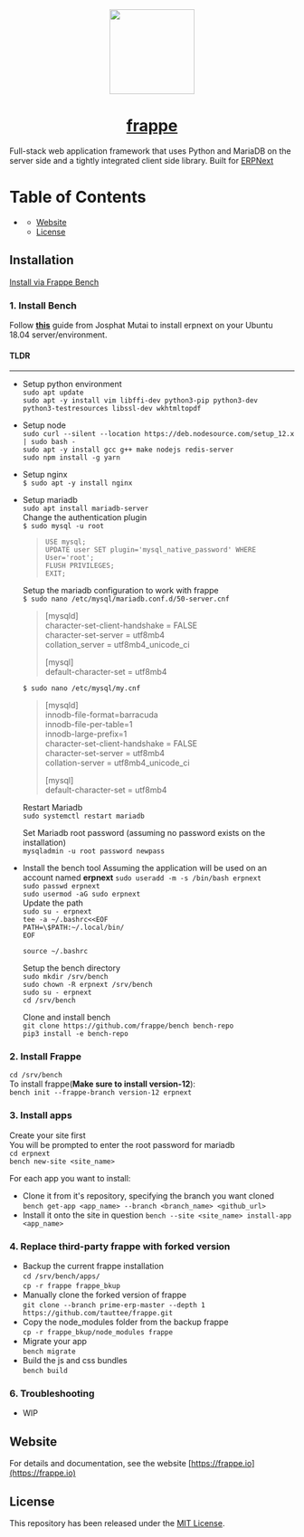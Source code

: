 <div align="center">
    <img src=".github/frappe-framework-logo.png" height="150">
    <h1>
        <a href="https://frappe.io">
            frappe
        </a>
    </h1>
</div>


Full-stack web application framework that uses Python and MariaDB on the server side and a tightly integrated client side library. Built for [ERPNext](https://erpnext.com)

# Table of Contents
- [](#)
    - [Website](#website)
    - [License](#license)

## Installation

[Install via Frappe Bench](https://github.com/frappe/bench)

### 1. Install Bench

Follow [**this**](https://computingforgeeks.com/how-to-install-erpnext-erp-system-on-ubuntu/) guide from Josphat Mutai to install erpnext on your Ubuntu 18.04 server/environment.

#### TLDR
---
- Setup python environment  
    `sudo apt update`  
    `sudo apt -y install vim libffi-dev python3-pip python3-dev  python3-testresources libssl-dev wkhtmltopdf`
- Setup node  
    `sudo curl --silent --location https://deb.nodesource.com/setup_12.x | sudo bash -`  
    `sudo apt -y install gcc g++ make nodejs redis-server`  
    `sudo npm install -g yarn`  
- Setup nginx  
    `$ sudo apt -y install nginx`
- Setup mariadb  
    `sudo apt install mariadb-server`  
    Change the authentication plugin  
    `$ sudo mysql -u root`  

    > `USE mysql;`  
    > `UPDATE user SET plugin='mysql_native_password' WHERE User='root';`  
    > `FLUSH PRIVILEGES;`  
    > `EXIT;`  
    
    Setup the mariadb configuration to work with frappe  
    `$ sudo nano /etc/mysql/mariadb.conf.d/50-server.cnf`

    > [mysqld]  
    > character-set-client-handshake = FALSE  
    > character-set-server = utf8mb4  
    > collation_server = utf8mb4_unicode_ci  
    >   
    > [mysql]  
    > default-character-set = utf8mb4  
    
    `$ sudo nano /etc/mysql/my.cnf`  
    
    > [mysqld]  
    > innodb-file-format=barracuda  
    > innodb-file-per-table=1  
    > innodb-large-prefix=1  
    > character-set-client-handshake = FALSE  
    > character-set-server = utf8mb4  
    > collation-server = utf8mb4_unicode_ci  
    >  
    > [mysql]  
    > default-character-set = utf8mb4  

    Restart Mariadb  
    `sudo systemctl restart mariadb`  

    Set Mariadb root password (assuming no password exists on the installation)  
    `mysqladmin -u root password newpass`  

- Install the bench tool
    Assuming the application will be used on an account named **erpnext**
    `sudo useradd -m -s /bin/bash erpnext`  
    `sudo passwd erpnext`  
    `sudo usermod -aG sudo erpnext`  
    Update the path  
    `sudo su - erpnext`  
    `tee -a ~/.bashrc<<EOF`  
    `PATH=\$PATH:~/.local/bin/`  
    `EOF`  

    `source ~/.bashrc`  

    Setup the bench directory  
    `sudo mkdir /srv/bench`  
    `sudo chown -R erpnext /srv/bench`  
    `sudo su - erpnext`  
    `cd /srv/bench`  

    Clone and install bench  
    `git clone https://github.com/frappe/bench bench-repo`  
    `pip3 install -e bench-repo`  

### 2. Install Frappe 
`cd /srv/bench`  
To install frappe(**Make sure to install version-12**):  
`bench init --frappe-branch version-12 erpnext`

### 3. Install apps
Create your site first  
You will be prompted to enter the root password  for mariadb  
`cd erpnext`  
`bench new-site <site_name>`  

For each app you want to install:
- Clone it from it's repository, specifying the branch you want cloned
    `bench get-app <app_name> --branch <branch_name> <github_url>`  
- Install it onto the site in question
    `bench --site <site_name> install-app <app_name>`

### 4. Replace third-party frappe with forked version 
- Backup the current frappe installation  
  `cd /srv/bench/apps/`  
  `cp -r frappe frappe_bkup`  
- Manually clone the forked version of frappe  
  `git clone --branch prime-erp-master --depth 1 https://github.com/tauttee/frappe.git`  
- Copy the node_modules folder from the backup frappe  
  `cp -r frappe_bkup/node_modules frappe`  
- Migrate your app  
  `bench migrate`  
- Build the js and css bundles  
  `bench build`  

### 6. Troubleshooting
- WIP
## Website

For details and documentation, see the website
[https://frappe.io](https://frappe.io)

## License
This repository has been released under the [MIT License](LICENSE).
